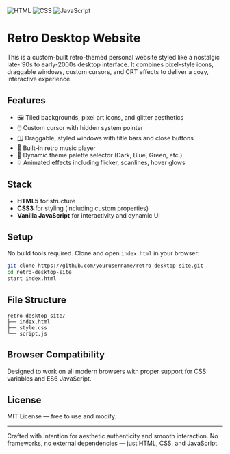 ![HTML](https://img.shields.io/badge/HTML-5E5E5E?style=flat\&logo=html5\&logoColor=white)
![CSS](https://img.shields.io/badge/CSS-5E5E5E?style=flat\&logo=css3\&logoColor=white)
![JavaScript](https://img.shields.io/badge/JavaScript-5E5E5E?style=flat\&logo=javascript\&logoColor=white)

# Retro Desktop Website

This is a custom-built retro-themed personal website styled like a nostalgic late-'90s to early-2000s desktop interface. It combines pixel-style icons, draggable windows, custom cursors, and CRT effects to deliver a cozy, interactive experience.

## Features

* 🖼️ Tiled backgrounds, pixel art icons, and glitter aesthetics
* 🖱️ Custom cursor with hidden system pointer
* 🪟 Draggable, styled windows with title bars and close buttons
* 🎵 Built-in retro music player
* 🎨 Dynamic theme palette selector (Dark, Blue, Green, etc.)
* 💡 Animated effects including flicker, scanlines, hover glows

## Stack

* **HTML5** for structure
* **CSS3** for styling (including custom properties)
* **Vanilla JavaScript** for interactivity and dynamic UI

## Setup

No build tools required. Clone and open `index.html` in your browser:

```bash
git clone https://github.com/yourusername/retro-desktop-site.git
cd retro-desktop-site
start index.html
```

## File Structure

```
retro-desktop-site/
├── index.html
├── style.css
└── script.js
```

## Browser Compatibility

Designed to work on all modern browsers with proper support for CSS variables and ES6 JavaScript.

## License

MIT License — free to use and modify.

---

Crafted with intention for aesthetic authenticity and smooth interaction. No frameworks, no external dependencies — just HTML, CSS, and JavaScript.
